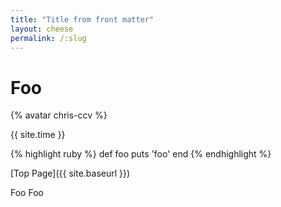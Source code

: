 ```yaml
---
title: "Title from front matter"
layout: cheese
permalink: /:slug
---
```

# Foo

{% avatar chris-ccv %}

{{ site.time }}

{% highlight ruby %}
def foo
  puts 'foo'
end
{% endhighlight %}

[Top Page]({{ site.baseurl }})

Foo
Foo

